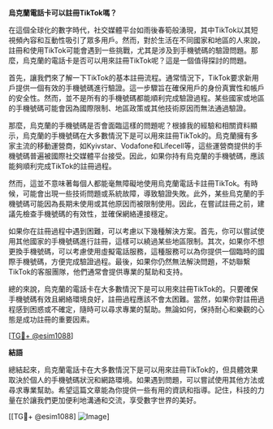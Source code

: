 **烏克蘭電話卡可以註冊TikTok嗎？**

在這個全球化的數字時代，社交媒體平台如雨後春筍般湧現，其中TikTok以其短視頻內容和互動性吸引了眾多用戶。然而，對於生活在不同國家和地區的人來說，註冊和使用TikTok可能會遇到一些挑戰，尤其是涉及到手機號碼的驗證問題。那麼，烏克蘭的電話卡是否可以用來註冊TikTok呢？這是一個值得探討的問題。

首先，讓我們來了解一下TikTok的基本註冊流程。通常情況下，TikTok要求新用戶提供一個有效的手機號碼進行驗證。這一步驟旨在確保用戶的身份真實性和帳戶的安全性。然而，並不是所有的手機號碼都能順利完成驗證過程。某些國家或地區的手機號碼可能會因為國際限制、地區政策或其他技術原因而無法通過驗證。

那麼，烏克蘭的手機號碼是否會面臨這樣的問題呢？根據我的經驗和相關資料顯示，烏克蘭的手機號碼在大多數情況下是可以用來註冊TikTok的。烏克蘭擁有多家主流的移動運營商，如Kyivstar、Vodafone和Lifecell等，這些運營商提供的手機號碼普遍被國際社交媒體平台接受。因此，如果你持有烏克蘭的手機號碼，應該能夠順利完成TikTok的註冊過程。

然而，這並不意味著每個人都能毫無障礙地使用烏克蘭電話卡註冊TikTok。有時候，可能會出現一些技術問題或系統故障，導致驗證失敗。此外，某些烏克蘭的手機號碼可能因為長期未使用或其他原因而被限制使用。因此，在嘗試註冊之前，建議先檢查手機號碼的有效性，並確保網絡連接穩定。

如果你在註冊過程中遇到困難，可以考慮以下幾種解決方案。首先，你可以嘗試使用其他國家的手機號碼進行註冊，這樣可以繞過某些地區限制。其次，如果你不想更換手機號碼，可以考慮使用虛擬電話服務，這種服務可以為你提供一個臨時的國際手機號碼，方便完成驗證過程。最後，如果你仍然無法解決問題，不妨聯繫TikTok的客服團隊，他們通常會提供專業的幫助和支持。

總的來說，烏克蘭的電話卡在大多數情況下是可以用來註冊TikTok的。只要確保手機號碼有效且網絡環境良好，註冊過程應該不會太困難。當然，如果你對註冊過程感到困惑或不確定，隨時可以尋求專業的幫助。無論如何，保持耐心和樂觀的心態是成功註冊的重要因素。

[[TG💪+ @esim1088](https://t.me/s/esim1088)]

**結語**

總結起來，烏克蘭電話卡在大多數情況下是可以用來註冊TikTok的，但具體效果取決於個人的手機號碼狀況和網路環境。如果遇到問題，可以嘗試使用其他方法或尋求專業幫助。希望這篇文章能為你提供一些有用的資訊和指導。記住，科技的力量在於讓我們更加便利地溝通和交流，享受數字世界的美好。

[[TG💪+ @esim1088] ![Image](https://i.postimg.cc/4NQfJmqS/Snipaste-2025-05-13-00-14-12.png)]